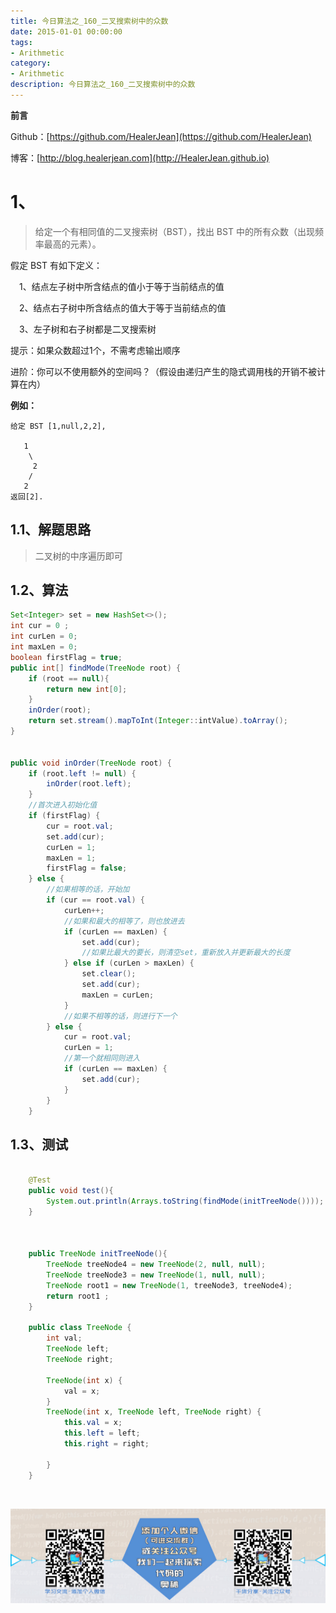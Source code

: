 ```yaml
---
title: 今日算法之_160_二叉搜索树中的众数
date: 2015-01-01 00:00:00
tags: 
- Arithmetic
category: 
- Arithmetic
description: 今日算法之_160_二叉搜索树中的众数
---
```


**前言**     

 Github：[https://github.com/HealerJean](https://github.com/HealerJean)         

 博客：[http://blog.healerjean.com](http://HealerJean.github.io)          



# 1、
> 给定一个有相同值的二叉搜索树（BST），找出 BST 中的所有众数（出现频率最高的元素）。   

假定 BST 有如下定义：   

　1、结点左子树中所含结点的值小于等于当前结点的值    

　2、结点右子树中所含结点的值大于等于当前结点的值   

　3、左子树和右子树都是二叉搜索树       

提示：如果众数超过1个，不需考虑输出顺序    

进阶：你可以不使用额外的空间吗？（假设由递归产生的隐式调用栈的开销不被计算在内）



**例如：**

```
给定 BST [1,null,2,2],

   1
    \
     2
    /
   2
返回[2].
```



## 1.1、解题思路 

>  二叉树的中序遍历即可



## 1.2、算法

```java
Set<Integer> set = new HashSet<>();
int cur = 0 ;
int curLen = 0;
int maxLen = 0;
boolean firstFlag = true;
public int[] findMode(TreeNode root) {
    if (root == null){
        return new int[0];
    }
    inOrder(root);
    return set.stream().mapToInt(Integer::intValue).toArray();
}


public void inOrder(TreeNode root) {
    if (root.left != null) {
        inOrder(root.left);
    }
    //首次进入初始化值
    if (firstFlag) {
        cur = root.val;
        set.add(cur);
        curLen = 1;
        maxLen = 1;
        firstFlag = false;
    } else {
        //如果相等的话，开始加
        if (cur == root.val) {
            curLen++;
            //如果和最大的相等了，则也放进去
            if (curLen == maxLen) {
                set.add(cur);
                //如果比最大的要长，则清空set，重新放入并更新最大的长度
            } else if (curLen > maxLen) {
                set.clear();
                set.add(cur);
                maxLen = curLen;
            }
            //如果不相等的话，则进行下一个
        } else {
            cur = root.val;
            curLen = 1;
            //第一个就相同则进入
            if (curLen == maxLen) {
                set.add(cur);
            }
        }
    }
```




## 1.3、测试 

```java

    @Test
    public void test(){
        System.out.println(Arrays.toString(findMode(initTreeNode())));
    }



    public TreeNode initTreeNode(){
        TreeNode treeNode4 = new TreeNode(2, null, null);
        TreeNode treeNode3 = new TreeNode(1, null, null);
        TreeNode root1 = new TreeNode(1, treeNode3, treeNode4);
        return root1 ;
    }

    public class TreeNode {
        int val;
        TreeNode left;
        TreeNode right;

        TreeNode(int x) {
            val = x;
        }
        TreeNode(int x, TreeNode left, TreeNode right) {
            this.val = x;
            this.left = left;
            this.right = right;

        }
    }
```



​          

![ContactAuthor](https://raw.githubusercontent.com/HealerJean/HealerJean.github.io/master/assets/img/artical_bottom.jpg)



<link rel="stylesheet" href="https://unpkg.com/gitalk/dist/gitalk.css">

<script src="https://unpkg.com/gitalk@latest/dist/gitalk.min.js"></script> 
<div id="gitalk-container"></div>    
 <script type="text/javascript">
    var gitalk = new Gitalk({
		clientID: `1d164cd85549874d0e3a`,
		clientSecret: `527c3d223d1e6608953e835b547061037d140355`,
		repo: `HealerJean.github.io`,
		owner: 'HealerJean',
		admin: ['HealerJean'],
		id: 'v41qBdk3OLl7TIse',
    });
    gitalk.render('gitalk-container');
</script> 


